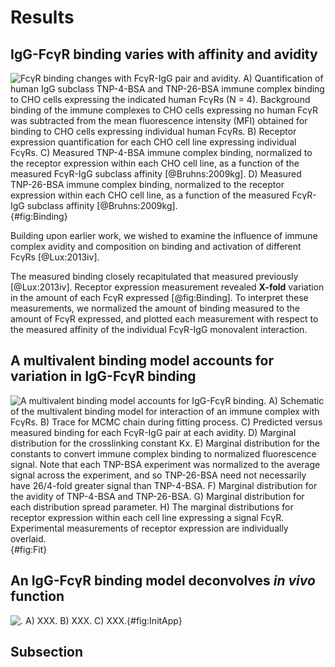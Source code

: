 # Results

## IgG-FcγR binding varies with affinity and avidity

![**FcγR binding changes with FcγR-IgG pair and avidity.** A) Quantification of human IgG subclass TNP-4-BSA and TNP-26-BSA immune complex binding to CHO cells expressing the indicated human FcγRs (N = 4). Background binding of the immune complexes to CHO cells expressing no human FcγR was subtracted from the mean fluorescence intensity (MFI) obtained for binding to CHO cells expressing individual human FcγRs. B) Receptor expression quantification for each CHO cell line expressing individual FcγRs. C) Measured TNP-4-BSA immune complex binding, normalized to the receptor expression within each CHO cell line, as a function of the measured FcγR-IgG subclass affinity [@Bruhns:2009kg]. D) Measured TNP-26-BSA immune complex binding, normalized to the receptor expression within each CHO cell line, as a function of the measured FcγR-IgG subclass affinity [@Bruhns:2009kg].](./Figures/Figure1.png){#fig:Binding}

Building upon earlier work, we wished to examine the influence of immune complex avidity and composition on binding and activation of different FcγRs [@Lux:2013iv].

The measured binding closely recapitulated that measured previously [@Lux:2013iv]. Receptor expression measurement revealed **X-fold** variation in the amount of each FcγR expressed [@fig:Binding]. To interpret these measurements, we normalized the amount of binding measured to the amount of FcγR expressed, and plotted each measurement with respect to the measured affinity of the individual FcγR-IgG monovalent interaction.




## A multivalent binding model accounts for variation in IgG-FcγR binding

![**A multivalent binding model accounts for IgG-FcγR binding.** A) Schematic of the multivalent binding model for interaction of an immune complex with FcγRs. B) Trace for MCMC chain during fitting process. C) Predicted versus measured binding for each FcγR-IgG pair at each avidity. D) Marginal distribution for the crosslinking constant Kx. E) Marginal distribution for the constants to convert immune complex binding to normalized fluorescence signal. Note that each TNP-BSA experiment was normalized to the average signal across the experiment, and so TNP-26-BSA need not necessarily have 26/4-fold greater signal than TNP-4-BSA. F) Marginal distribution for the avidity of TNP-4-BSA and TNP-26-BSA. G) Marginal distribution for each distribution spread parameter. H) The marginal distributions for receptor expression within each cell line expressing a signal FcγR. Experimental measurements of receptor expression are individually overlaid.](./Figures/Figure2.png){#fig:Fit}






## An IgG-FcγR binding model deconvolves *in vivo* function

![**.** A) XXX. B) XXX. C) XXX.](./Figures/Foo.png){#fig:InitApp}





## Subsection
